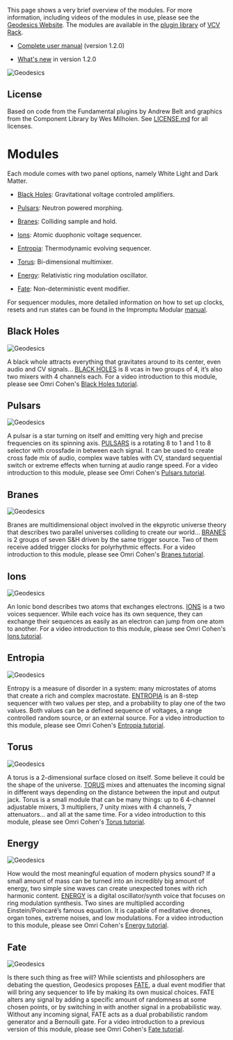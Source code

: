 This page shows a very brief overview of the modules. For more information, including videos of the modules in use, please see the [Geodesics Website](https://www.pyer.be/geodesics.html). The modules are available in the [plugin library](https://vcvrack.com/plugins.html) of [VCV Rack](https://vcvrack.com). 

* [Complete user manual](doc/geodesics1.2-complete_user_manual.pdf) (version 1.2.0)

* [What's new](doc/geodesics1.2-whats_new.pdf) in version 1.2.0

![Geodesics](res/img/Blanks.jpg)

[//]: # (!!!!!UPDATE VERSION NUMBER IN PLUGIN.JSON ALSO!!!!!   120% Zoom for jpgs)


## License

Based on code from the Fundamental plugins by Andrew Belt and graphics from the Component Library by Wes Milholen. See [LICENSE.md](LICENSE.md) for all licenses.



<a id="modules"></a>
# Modules

Each module comes with two panel options, namely White Light and Dark Matter.

* [Black Holes](#blackholes): Gravitational voltage controled amplifiers.

* [Pulsars](#pulsars): Neutron powered morphing.

* [Branes](#branes): Colliding sample and hold.

* [Ions](#ions): Atomic duophonic voltage sequencer.

* [Entropia](#entropia): Thermodynamic evolving sequencer.

* [Torus](#torus): Bi-dimensional multimixer.

* [Energy](#energy): Relativistic ring modulation oscillator.

* [Fate](#fate): Non-deterministic event modifier.

For sequencer modules, more detailed information on how to set up clocks, resets and run states can be found in the Impromptu Modular [manual](https://github.com/MarcBoule/ImpromptuModular#on-resets-clocks-and-run-states-).



<a id="blackholes"></a>
## Black Holes

![Geodesics](res/img/BlackHoles.jpg)

A black whole attracts everything that gravitates around to its center, even audio and CV signals... [BLACK HOLES](doc/geodesics1.0-black_holes.pdf) is 8 vcas in two groups of 4, it’s also two mixers with 4 channels each. 
For a video introduction to this module, please see Omri Cohen's [Black Holes tutorial](https://www.youtube.com/watch?v=dUIPvfnc4dI).



<a id="pulsars"></a>
## Pulsars

![Geodesics](res/img/Pulsars.jpg)

A pulsar is a star turning on itself and emitting very high and precise frequencies on its spinning axis. [PULSARS](doc/geodesics1.0-pulsars.pdf) is a rotating 8 to 1 and 1 to 8 selector with crossfade in between each signal. It can be used to create cross fade mix of audio, complex wave tables with CV, standard sequential switch or extreme effects when turning at audio range speed.
For a video introduction to this module, please see Omri Cohen's [Pulsars tutorial](https://www.youtube.com/watch?v=yb3Z1LGSOjQ).



<a id="branes"></a>
## Branes

![Geodesics](res/img/Branes.jpg)

Branes are multidimensional object involved in the ekpyrotic universe theory that describes two parallel universes colliding to create our world... [BRANES](doc/geodesics1.0-branes.pdf) is 2 groups of seven S&H driven by the same trigger source. Two of them receive added trigger clocks for polyrhythmic effects. 
For a video introduction to this module, please see Omri Cohen's [Branes tutorial](https://www.youtube.com/watch?v=vncNcfHWH5Q).



<a id="ions"></a>
## Ions

![Geodesics](res/img/Ions.jpg)

An Ionic bond describes two atoms that exchanges electrons. [IONS](doc/geodesics1.0-ions.pdf) is a two voices sequencer. While each voice has its own sequence, they can exchange their sequences as easily as an electron can jump from one atom to another.
For a video introduction to this module, please see Omri Cohen's [Ions tutorial](https://www.youtube.com/watch?v=VEKbma--PMo).



<a id="entropia"></a>
## Entropia

![Geodesics](res/img/Entropia.jpg)

Entropy is a measure of disorder in a system: many microstates of atoms that create a rich and complex macrostate. [ENTROPIA](doc/geodesics1.0-entropia.pdf) is an 8-step sequencer with two values per step, and a probability to play one of the two values. Both values can be a defined sequence of voltages, a range controlled random source, or an external source.
For a video introduction to this module, please see Omri Cohen's [Entropia tutorial](https://www.youtube.com/watch?v=UGzF5vmssGs).



<a id="torus"></a>
## Torus

![Geodesics](res/img/Torus.jpg)

A torus is a 2-dimensional surface closed on itself. Some believe it could be the shape of the universe. [TORUS](doc/geodesics1.2-torus.pdf) mixes and attenuates the incoming signal in different ways depending on the distance between the input and output jack. Torus is a small module that can be many things: up to 6 4-channel adjustable mixers, 3 multipliers, 7 unity mixes with 4 channels, 7 attenuators... and all at the same time.
For a video introduction to this module, please see Omri Cohen's [Torus tutorial](https://www.youtube.com/watch?v=oXTPhMoe348).



<a id="energy"></a>
## Energy

![Geodesics](res/img/Energy.jpg)

How would the most meaningful equation of modern physics sound? If a small amount of mass can be turned into an incredibly big amount of energy, two simple sine waves can create unexpected tones with rich harmonic content. [ENERGY](doc/geodesics1.2-energy.pdf) is a digital oscillator/synth voice that focuses on ring modulation synthesis. Two sines are multiplied according Einstein/Poincaré’s famous equation. It is capable of meditative drones, organ tones, extreme noises, and low modulations.
For a video introduction to this module, please see Omri Cohen's [Energy tutorial](https://www.youtube.com/watch?v=pNjUCVg9O_Y).



<a id="fate"></a>
## Fate

![Geodesics](res/img/Fate.jpg)

Is there such thing as free will? While scientists and philosophers are debating the question, Geodesics proposes [FATE](doc/geodesics1.2-fate.pdf), a dual event modifier that will bring any sequencer to life by making its own musical choices. FATE alters any signal by adding a specific amount of randomness at some chosen points, or by switching in with another signal in a probabilistic way. Without any incoming signal, FATE acts as a dual probabilistic random generator and a Bernoulli gate.
For a video introduction to a previous version of this module, please see Omri Cohen's [Fate tutorial](https://www.youtube.com/watch?v=6HRe-CnAO2E).
